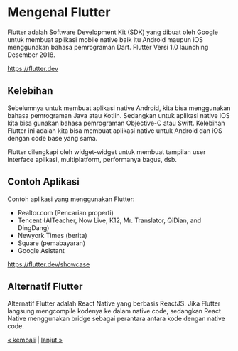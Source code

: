 # Mengenal Flutter

Flutter adalah Software Development Kit (SDK) yang dibuat oleh Google untuk membuat aplikasi mobile native baik itu Android maupun iOS menggunakan bahasa pemrograman Dart. Flutter Versi 1.0 launching Desember 2018. 

https://flutter.dev

## Kelebihan

Sebelumnya untuk membuat aplikasi native Android, kita bisa menggunakan bahasa pemrograman Java atau Kotlin. Sedangkan untuk aplikasi native iOS kita bisa gunakan bahasa pemrograman Objective-C atau Swift. Kelebihan Flutter ini adalah kita bisa membuat aplikasi native untuk Android dan iOS dengan code base yang sama.

Flutter dilengkapi oleh widget-widget untuk membuat tampilan user interface aplikasi, multiplatform, performanya bagus, dsb. 

## Contoh Aplikasi

Contoh aplikasi yang menggunakan Flutter:
- Realtor.com (Pencarian properti)
- Tencent (AITeacher, Now Live, K12, Mr. Translator, QiDian, and DingDang)
- Newyork Times (berita)
- Square (pemabayaran)
- Google Asistant

https://flutter.dev/showcase

## Alternatif Flutter

Alternatif Flutter adalah React Native yang berbasis ReactJS. Jika Flutter langsung mengcompile kodenya ke dalam native code, sedangkan React Native menggunakan bridge sebagai perantara antara kode dengan native code.

[&laquo; kembali](README.md) | [lanjut &raquo;](02.md)